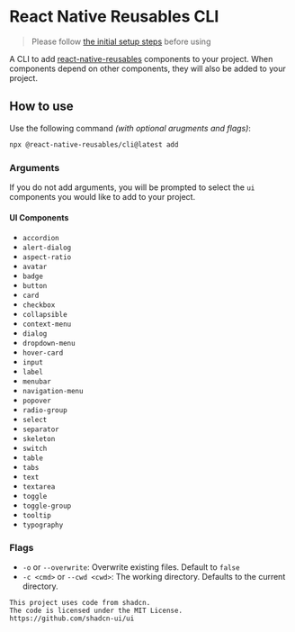 # React Native Reusables CLI

> Please follow [the initial setup steps](https://rnr-docs.vercel.app/getting-started/initial-setup/) before using

A CLI to add [react-native-reusables](https://rnr-docs.vercel.app/getting-started/introduction/) components to your project. When components depend on other components, they will also be added to your project.

## How to use

Use the following command _(with optional arugments and flags)_:

```bash
npx @react-native-reusables/cli@latest add
```

### Arguments

If you do not add arguments, you will be prompted to select the `ui` components you would like to add to your project.

#### UI Components

- `accordion`
- `alert-dialog`
- `aspect-ratio`
- `avatar`
- `badge`
- `button`
- `card`
- `checkbox`
- `collapsible`
- `context-menu`
- `dialog`
- `dropdown-menu`
- `hover-card`
- `input`
- `label`
- `menubar`
- `navigation-menu`
- `popover`
- `radio-group`
- `select`
- `separator`
- `skeleton`
- `switch`
- `table`
- `tabs`
- `text`
- `textarea`
- `toggle`
- `toggle-group`
- `tooltip`
- `typography`

### Flags

- `-o` or `--overwrite`: Overwrite existing files. Default to `false`
- `-c <cmd>` or `--cwd <cwd>`: The working directory. Defaults to the current directory.

```mdx
This project uses code from shadcn.
The code is licensed under the MIT License.
https://github.com/shadcn-ui/ui
```
